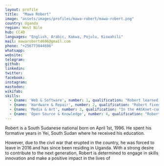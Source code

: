 ```yaml
---
layout: profile
title:  "Mawa Robert"
image: "assets/images/profiles/mawa-robert/mawa-robert.png"
country: Uganda
region: West Nile
hub: CC4D
languages: "English, Arabic, Kakwa, Pojulu, Kiswahili"
mail: mawarobert4696@gmail.com
phone: "+256773044696"
whatsapp: 
website: 
telegram: 
github: 
linkedin: 
twitter: 
facebook: 
instagram: 
mastodon: 
wikifab:
skills:
  - {name: 'Web & Software', number: 1, qualification: "Robert learned and practiced software installation in the #ASKnet Repair and Tech project in Eden in 2021. He fixed a number of computers that required software updates and upgrade."}
  - {name: 'Hardware & Repair', number: 2, qualification: "Robert fixed a number of hardware devices like phones, inverters, fans, etc. in last year's Repair and Tech Skills for Livelihood project organized for the community repair cafe."}
  - {name: 'Media & Art', number: 3, qualification: "In the #ASKnet-community podcast project in 2021, Robert was part of the team that produced and edited audio dramas with the participants and later proceeded to introduce scriptwriting."}
  - {name: 'Open Source & Knowledge', number: 4, qualification: "Robert had his first experience with git and GitHub in 2020 #ASKnet event organized by r0g agency. It was here that he was fully introduced to creating his profile and later awarded a certificate of participatation."}
---
```

Robert is a South Sudanese national born on April 1st, 1996. He spent his formative years in Yei, South Sudan where he received his education. 

However, due to the civil war that erupted in the country, he was forced to leave in 2016 and has since been residing in Uganda. With a strong desire to contribute to the next generation, Robert is determined to engage in skills innovation and make a positive impact in the lives of 